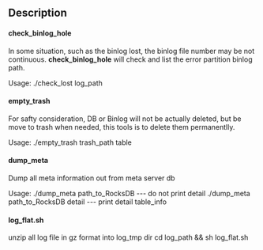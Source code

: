 ## Description

#### check_binlog_hole
In some situation, such as the binlog lost, the binlog file number may be not continuous.
**check_binlog_hole** will check and list the error partition binlog path.

Usage:
./check_lost log_path


#### empty_trash
For safty consideration, DB or Binlog will not be actually deleted, but be move to trash when needed, this tools is to delete them permanentlly.

Usage:
./empty_trash trash_path table


#### dump_meta
Dump all meta information out from meta server db

Usage:
./dump_meta path_to_RocksDB        --- do not print detail
./dump_meta path_to_RocksDB detail --- print detail table_info

#### log_flat.sh
unzip all log file in gz format into log_tmp dir
cd log_path && sh log_flat.sh 

